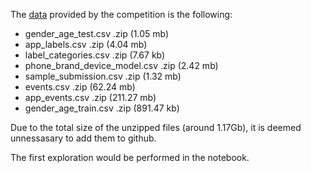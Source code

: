 The [data](https://www.kaggle.com/c/talkingdata-mobile-user-demographics/data?gender_age_test.csv.zip) provided by the competition is the following:

* gender_age_test.csv .zip (1.05 mb)
* app_labels.csv  .zip (4.04 mb)
* label_categories.csv    .zip (7.67 kb)
* phone_brand_device_model.csv    .zip (2.42 mb)
* sample_submission.csv   .zip (1.32 mb)
* events.csv  .zip (62.24 mb)
* app_events.csv  .zip (211.27 mb)
* gender_age_train.csv    .zip (891.47 kb)

Due to the total size of the unzipped files (around 1.17Gb), it is deemed unnessasary to add them to github.

The first exploration would be performed in the notebook.